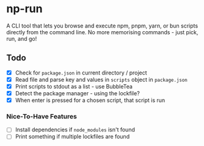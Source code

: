 # np-run

A CLI tool that lets you browse and execute npm, pnpm, yarn, or bun scripts directly from the command line. No more memorising commands - just pick, run, and go!

## Todo

- [x] Check for `package.json` in current directory / project
- [x] Read file and parse key and values in `scripts` object in `package.json`
- [x] Print scripts to stdout as a list - use BubbleTea
- [x] Detect the package manager - using the lockfile?
- [x] When enter is pressed for a chosen script, that script is run

### Nice-To-Have Features
- [ ] Install dependencies if `node_modules` isn't found
- [ ] Print something if multiple lockfiles are found
